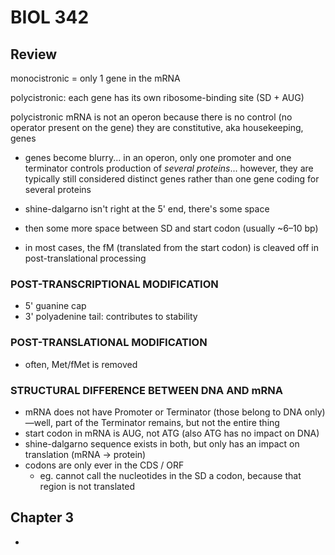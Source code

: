 # BIOL 342

## Review

monocistronic = only 1 gene in the mRNA

polycistronic: each gene has its own ribosome-binding site (SD + AUG)

polycistronic mRNA is not an operon because there is no control (no operator present on the gene) they are constitutive, aka housekeeping, genes

- genes become blurry... in an operon, only one promoter and one terminator controls production of *several proteins*... however, they are typically still considered distinct genes rather than one gene coding for several proteins

- shine-dalgarno isn't right at the 5' end, there's some space
- then some more space between SD and start codon (usually ~6–10 bp)
- in most cases, the fM (translated from the start codon) is cleaved off in post-translational processing

### POST-TRANSCRIPTIONAL MODIFICATION

- 5' guanine cap
- 3' polyadenine tail: contributes to stability

### POST-TRANSLATIONAL MODIFICATION

- often, Met/fMet is removed

### STRUCTURAL DIFFERENCE BETWEEN DNA AND mRNA

- mRNA does not have Promoter or Terminator (those belong to DNA only)—well, part of the Terminator remains, but not the entire thing
- start codon in mRNA is AUG, not ATG (also ATG has no impact on DNA)
- shine-dalgarno sequence exists in both, but only has an impact on translation (mRNA → protein)
- codons are only ever in the CDS / ORF
  - eg. cannot call the nucleotides in the SD a codon, because that region is not translated

## Chapter 3

- 
